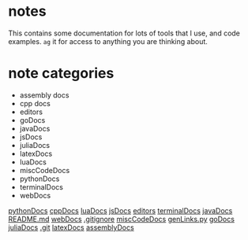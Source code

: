 # notes
This contains some documentation for lots of tools that I use, and code examples. `ag` it for access to anything you are thinking about.

# note categories
  -  assembly docs
  -  cpp docs
  -  editors
  -  goDocs
  -  javaDocs
  -  jsDocs
  -  juliaDocs
  -  latexDocs
  -  luaDocs
  -  miscCodeDocs
  -  pythonDocs
  -  terminalDocs
  -  webDocs

[pythonDocs](pythonDocs)
[cppDocs](cppDocs)
[luaDocs](luaDocs)
[jsDocs](jsDocs)
[editors](editors)
[terminalDocs](terminalDocs)
[javaDocs](javaDocs)
[README.md](README.md)
[webDocs](webDocs)
[.gitignore](.gitignore)
[miscCodeDocs](miscCodeDocs)
[genLinks.py](genLinks.py)
[goDocs](goDocs)
[juliaDocs](juliaDocs)
[.git](.git)
[latexDocs](latexDocs)
[assemblyDocs](assemblyDocs)
